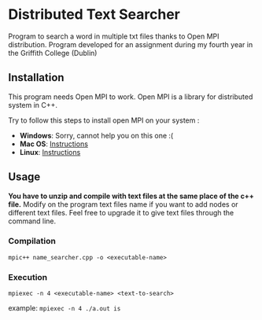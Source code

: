 # Distributed Text Searcher
Program to search a word in multiple txt files thanks to Open MPI distribution.
Program developed for an assignment during my fourth year in the Griffith College (Dublin)

## Installation

This program needs Open MPI to work.
Open MPI is a library for distributed system in C++.

Try to follow this steps to install open MPI on your system :
- **Windows**:  Sorry, cannot help you on this one :(
- **Mac OS**:   [Instructions](https://stackoverflow.com/questions/42703861/how-to-use-mpi-on-mac-os-x)
- **Linux**:    [Instructions](https://edu.itp.phys.ethz.ch/hs12/programming_techniques/openmpi.pdf)

## Usage

**You have to unzip and compile with text files at the same place of the c++ file.**
Modify on the program text files name if you want to add nodes or different text files.
Feel free to upgrade it to give text files through the command line.

### Compilation
```mpic++ name_searcher.cpp -o <executable-name>```

### Execution

```mpiexec -n 4 <executable-name> <text-to-search>```

example: ```mpiexec -n 4 ./a.out is```
